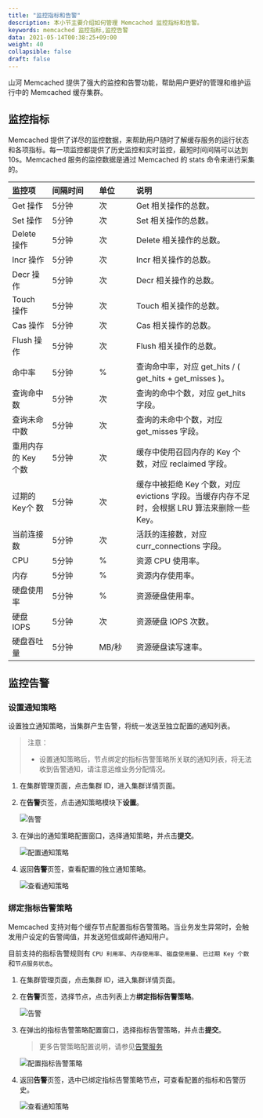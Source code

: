 ```yaml
---
title: "监控指标和告警"
description: 本小节主要介绍如何管理 Memcached 监控指标和告警。 
keywords: memcached 监控指标,监控告警
data: 2021-05-14T00:38:25+09:00
weight: 40
collapsible: false
draft: false
---
```



山河 Memcached 提供了强大的监控和告警功能，帮助用户更好的管理和维护运行中的 Memcached 缓存集群。

## 监控指标

Memcached 提供了详尽的监控数据，来帮助用户随时了解缓存服务的运行状态和各项指标。每一项监控都提供了历史监控和实时监控，最短时间间隔可以达到10s。Memcached 服务的监控数据是通过 Memcached 的 stats 命令来进行采集的。

| 监控项 | <span style="display:inline-block;width:80px">间隔时间</span> | <span style="display:inline-block;width:60px">单位</span> | 说明 |
|:--- |:--- |:--- |:--- |
| Get 操作 | 5分钟 | 次 | Get 相关操作的总数。 |
| Set 操作 | 5分钟 | 次 | Set 相关操作的总数。 |
| Delete 操作 | 5分钟 | 次| Delete 相关操作的总数。 |
| Incr 操作| 5分钟 | 次 | Incr 相关操作的总数。 |
| Decr 操作 | 5分钟 | 次 | Decr 相关操作的总数。 |
| Touch 操作 | 5分钟 | 次 | Touch 相关操作的总数。 |
| Cas 操作 | 5分钟 | 次 | Cas 相关操作的总数。 |
| Flush 操作| 5分钟 | 次 | Flush 相关操作的总数。 |
| 命中率| 5分钟 | % | 查询命中率，对应 get_hits / ( get_hits + get_misses )。 |
| 查询命中数 | 5分钟 | 次 | 查询的命中个数，对应 get_hits 字段。 |
| 查询未命中数 | 5分钟 | 次 | 查询的未命中个数，对应 get_misses 字段。 |
| 重用内存的 Key 个数 | 5分钟 | 次 | 缓存中使用召回内存的 Key 个数，对应 reclaimed 字段。 |
| 过期的 Key个 数 | 5分钟 | 次 | 缓存中被拒绝 Key 个数，对应 evictions 字段。当缓存内存不足时，会根据 LRU 算法来删除一些 Key。 |
| 当前连接数 | 5分钟 | 次 | 活跃的连接数，对应 curr_connections 字段。 |
| CPU | 5分钟 | % | 资源 CPU 使用率。 |
| 内存 | 5分钟 | % | 资源内存使用率。 |
| 硬盘使用率 | 5分钟 | % | 资源硬盘使用率。 |
| 硬盘 IOPS | 5分钟 | 次 | 资源硬盘 IOPS 次数。 |
| 硬盘吞吐量 | 5分钟 | MB/秒 | 资源硬盘读写速率。 |

## 监控告警

### 设置通知策略

设置独立通知策略，当集群产生告警，将统一发送至独立配置的通知列表。

> 注意：
> 
> - 设置通知策略后，节点绑定的指标告警策略所关联的通知列表，将无法收到告警通知，请注意运维业务分配情况。

1. 在集群管理页面，点击集群 ID，进入集群详情页面。
2. 在**告警**页签，点击通知策略模块下**设置**。

    ![告警](../../_images/alarm.png)

3. 在弹出的通知策略配置窗口，选择通知策略，并点击**提交**。
   
   ![配置通知策略](../../_images/single_notice.png)

4. 返回**告警**页签，查看配置的独立通知策略。

   ![查看通知策略](../../_images/check_notice.png)   

### 绑定指标告警策略

Memcached 支持对每个缓存节点配置指标告警策略。当业务发生异常时，会触发用户设定的告警阈值，并发送短信或邮件通知用户。

目前支持的指标告警规则有 `CPU 利用率`、`内存使用率`、`磁盘使用量`、`已过期 Key 个数`和`节点服务状态`。

1. 在集群管理页面，点击集群 ID，进入集群详情页面。
2. 在**告警**页签，选择节点，点击列表上方**绑定指标告警策略**。

    ![告警](../../_images/alarm.png)

3. 在弹出的指标告警策略配置窗口，选择指标告警策略，并点击**提交**。

    > 更多告警策略配置说明，请参见[告警服务](../../../../../monitor_service/cloudsat/manual/alarm_service)
   
   ![配置指标告警策略](../../_images/metrics_alram.png)

4. 返回**告警**页签，选中已绑定指标告警策略节点，可查看配置的指标和告警历史。

   ![查看通知策略](../../_images/check_alarm.png)  

